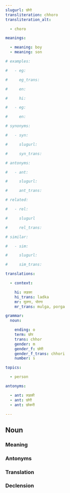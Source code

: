 ```yaml
---
slugurl: छोरो
transliteration: chhoro
transliteration_alt:

  - choro

meanings:

  - meaning: boy
  - meaning: son

# examples:

#   - eg:

#     eg_trans: 

#     en:

#     hi:

#   - eg:

#     en:

# synonyms:

#   - syn:

#     slugurl:

#     syn_trans: 

# antonyms:

#   - ant:

#     slugurl:

#     ant_trans: 

# related:

#   - rel:

#     slugurl

#     rel_trans: 

# similar:

#   - sim: 

#     slugurl:

#     sim_trans:

translations:

  - context:

    hi: लड़का
    hi_trans: ladka
    mr: मुलगा, पोरगा
    mr_trans: mulga, porga

grammar:
  noun:

    ending: o
    term: छोर
    trans: chhor
    gender: m
    gender_f: छोरी
    gender_f_trans: chhori
    number: s

topics:

  - person

antonyms:

  - ant: लड़की
  - ant: छोरी
  - ant: छोकरी

---
```


## Noun

<!-- <fos :grammar="grammar" ></fos> -->

### Meaning

<meaning :meanings="meanings" ></meaning>

<!-- ### Examples
<eg :eg="examples" ></eg> -->

<!-- ### Synonyms
<syn :syn="synonyms" ></syn> -->

### Antonyms

<ant :ant="antonyms" ></ant>

### Translation

<translation :translation="translations" ></translation>

### Declension

<noun-decl :grammar="grammar" ></noun-decl>

<!-- ### Related
<related :related="related" ></related> -->

<!-- ### Similar
<similar :similar="similar" ></similar> -->
